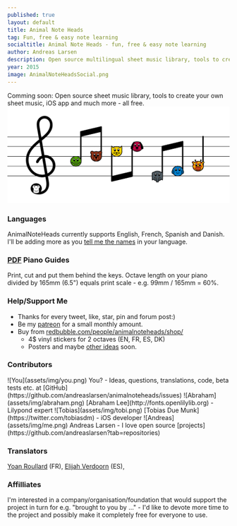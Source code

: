 ```yaml
---
published: true
layout: default
title: Animal Note Heads
tag: Fun, free & easy note learning
socialtitle: Animal Note Heads - fun, free & easy note learning
author: Andreas Larsen
description: Open source multilingual sheet music library, tools to create your own sheet music, iOS app and much more - all free. 
year: 2015
image: AnimalNoteHeadsSocial.png
---
```


Comming soon: Open source sheet music library, tools to create your own sheet music, iOS app and much more - all free.
![AnimalNoteHeadsMockup](assets/img/AnimalNoteHeadsMockup.png)

### Languages

AnimalNoteHeads currently supports English, French, Spanish and Danish. I'll be adding more as you [tell me the names](https://github.com/andreaslarsen/animalnoteheads/issues/6) in your language.

### [PDF](assets/pdf/) Piano Guides

Print, cut and put them behind the keys. Octave length on your piano divided by 165mm (6.5") equals print scale - e.g. 99mm / 165mm = 60%.

### Help/Support Me

* Thanks for every tweet, like, star, pin and forum post:)
* Be my [patreon](https://www.patreon.com/andreaslarsen) for a small monthly amount.  
* Buy from [redbubble.com/people/animalnoteheads/shop/](http://www.redbubble.com/people/animalnoteheads/shop/)
  * 4$ vinyl stickers for 2 octaves (EN, FR, ES, DK)
  * Posters and maybe [other ideas](https://github.com/andreaslarsen/animalnoteheads/issues/9) soon.

### Contributors
<span id="contri">
![You](assets/img/you.png) You? - Ideas, questions, translations, code, beta tests etc. at [GitHub](https://github.com/andreaslarsen/animalnoteheads/issues)  
![Abraham](assets/img/abraham.png) [Abraham Lee](http://fonts.openlilylib.org) - Lilypond expert  
![Tobias](assets/img/tobi.png) [Tobias Due Munk](https://twitter.com/tobiasdm) - iOS developer  
![Andreas](assets/img/me.png) Andreas Larsen - I love open source [projects](https://github.com/andreaslarsen?tab=repositories)
</span>

### Translators
[Yoan Roullard](http://yoanroullard.fr) (FR), [Elijah Verdoorn](https://twitter.com/elijahverdoorn) (ES), 

### Affilliates
I'm interested in a company/organisation/foundation that would support the project in turn for e.g. "brought to you by ..." - I'd like to devote more time to the project and possibly make it completely free for everyone to use.